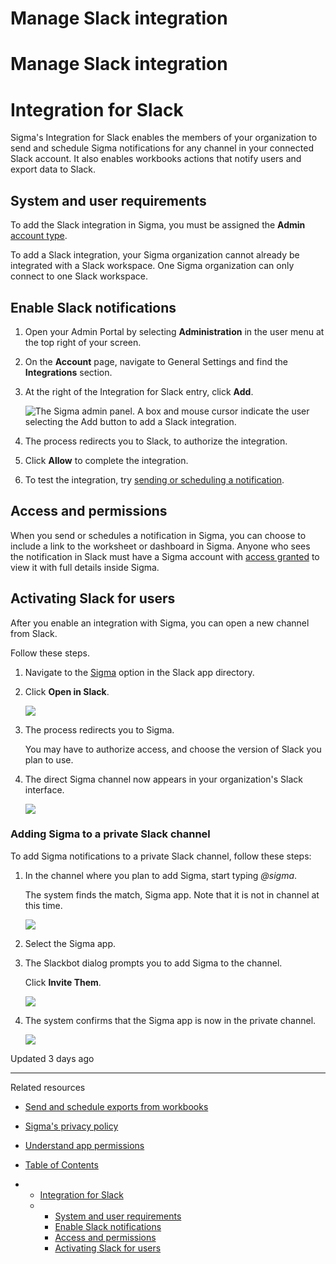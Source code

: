 # Manage Slack integration

# Manage Slack integration

# Integration for Slack

Sigma's Integration for Slack enables the members of your organization to send and schedule Sigma notifications for any channel in your connected Slack account. It also enables workbooks actions that notify users and export data to Slack.

## System and user requirements

To add the Slack integration in Sigma, you must be assigned the **Admin** [account type](/docs/create-and-manage-account-types).

To add a Slack integration, your Sigma organization cannot already be integrated with a Slack workspace. One Sigma organization can only connect to one Slack workspace.

## Enable Slack notifications

1. Open your Admin Portal by selecting **Administration** in the user menu at the top right of your screen.
2. On the **Account** page, navigate to General Settings and find the **Integrations** section.
3. At the right of the Integration for Slack entry, click **Add**.

   ![The Sigma admin panel. A box and mouse cursor indicate the user selecting the Add button to add a Slack integration.](https://files.readme.io/40b8f93e2ca3390ee3f6c138ea7bbd79c95e994180a0e7a2afecb678e2187c87-slack_Integration_update_copy.png)
4. The process redirects you to Slack, to authorize the integration.
5. Click **Allow** to complete the integration.
6. To test the integration, try [sending or scheduling a notification](/docs/export-to-slack).

## Access and permissions

When you send or schedules a notification in Sigma, you can choose to include a link to the worksheet or dashboard in Sigma. Anyone who sees the notification in Slack must have a Sigma account with [access granted](/docs/data-permissions) to view it with full details inside Sigma.

## Activating Slack for users

After you enable an integration with Sigma, you can open a new channel from Slack.

Follow these steps.

1. Navigate to the [Sigma](https://sigmacomputing.slack.com/apps/AD36UV1PG) option in the Slack app directory.
2. Click **Open in Slack**.

   ![](https://files.readme.io/981e523-2.png)
3. The process redirects you to Sigma.

   You may have to authorize access, and choose the version of Slack you plan to use.
4. The direct Sigma channel now appears in your organization's Slack interface.

   ![](https://files.readme.io/601095a-3.png)

### Adding Sigma to a private Slack channel

To add Sigma notifications to a private Slack channel, follow these steps:

1. In the channel where you plan to add Sigma, start typing *@sigma*.

   The system finds the match, Sigma app. Note that it is not in channel at this time.

   ![](https://files.readme.io/33a36aa-4.png)
2. Select the Sigma app.
3. The Slackbot dialog prompts you to add Sigma to the channel.

   Click **Invite Them**.

   ![](https://files.readme.io/21c74eb-5.png)
4. The system confirms that the Sigma app is now in the private channel.

   ![](https://files.readme.io/76e4f0a-6.png)

Updated 3 days ago

---

Related resources

* [Send and schedule exports from workbooks](/docs/send-and-schedule-exports-from-workbooks)
* [Sigma's privacy policy](https://www.sigmacomputing.com/privacy-policy?_gl=1*c6wulf*_ga*ODkzMjkyNDY1LjE3MDAwMDU1NzM.*_ga_PMMQG4DCHC*MTcwMTI4Njk4NC4yNi4xLjE3MDEyODg0OTQuNDUuMC4w)
* [Understand app permissions](https://slack.com/help/articles/115003461503-Understand-app-permissions-)

* [Table of Contents](#)
* + [Integration for Slack](#integration-for-slack)
  + - [System and user requirements](#system-and-user-requirements)
    - [Enable Slack notifications](#enable-slack-notifications)
    - [Access and permissions](#access-and-permissions)
    - [Activating Slack for users](#activating-slack-for-users)